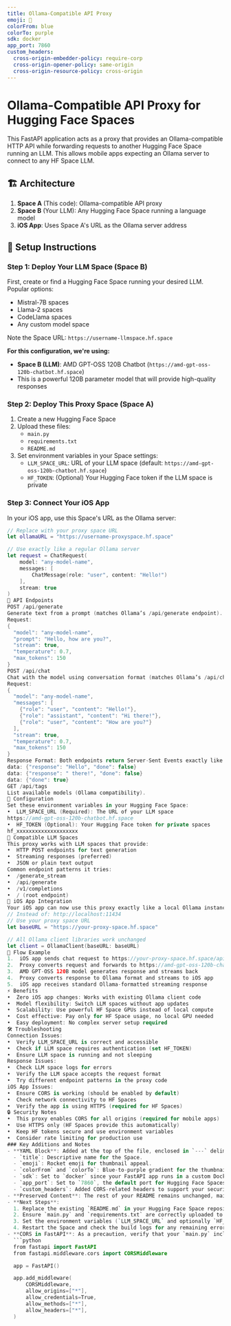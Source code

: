```yaml
---
title: Ollama-Compatible API Proxy
emoji: 🚀
colorFrom: blue
colorTo: purple
sdk: docker
app_port: 7860
custom_headers:
  cross-origin-embedder-policy: require-corp
  cross-origin-opener-policy: same-origin
  cross-origin-resource-policy: cross-origin
---
```


# Ollama-Compatible API Proxy for Hugging Face Spaces

This FastAPI application acts as a proxy that provides an Ollama-compatible HTTP API while forwarding requests to another Hugging Face Space running an LLM. This allows mobile apps expecting an Ollama server to connect to any HF Space LLM.

## 🏗 Architecture
1. **Space A** (This code): Ollama-compatible API proxy
2. **Space B** (Your LLM): Any Hugging Face Space running a language model
3. **iOS App**: Uses Space A's URL as the Ollama server address

## 🚀 Setup Instructions

### Step 1: Deploy Your LLM Space (Space B)
First, create or find a Hugging Face Space running your desired LLM. Popular options:
- Mistral-7B spaces
- Llama-2 spaces  
- CodeLlama spaces
- Any custom model space

Note the Space URL: `https://username-llmspace.hf.space`

**For this configuration, we're using:**
- **Space B (LLM)**: AMD GPT-OSS 120B Chatbot (`https://amd-gpt-oss-120b-chatbot.hf.space`)
- This is a powerful 120B parameter model that will provide high-quality responses

### Step 2: Deploy This Proxy Space (Space A)
1. Create a new Hugging Face Space
2. Upload these files:
   - `main.py`
   - `requirements.txt` 
   - `README.md`
3. Set environment variables in your Space settings:
   - `LLM_SPACE_URL`: URL of your LLM space (default: `https://amd-gpt-oss-120b-chatbot.hf.space`)
   - `HF_TOKEN`: (Optional) Your Hugging Face token if the LLM space is private

### Step 3: Connect Your iOS App
In your iOS app, use this Space's URL as the Ollama server:

```swift
// Replace with your proxy space URL
let ollamaURL = "https://username-proxyspace.hf.space"

// Use exactly like a regular Ollama server
let request = ChatRequest(
    model: "any-model-name",
    messages: [
        ChatMessage(role: "user", content: "Hello!")
    ],
    stream: true
)
📡 API Endpoints
POST /api/generate
Generate text from a prompt (matches Ollama’s /api/generate endpoint).
Request:
{
  "model": "any-model-name",
  "prompt": "Hello, how are you?",
  "stream": true,
  "temperature": 0.7,
  "max_tokens": 150
}
POST /api/chat
Chat with the model using conversation format (matches Ollama’s /api/chat endpoint).
Request:
{
  "model": "any-model-name", 
  "messages": [
    {"role": "user", "content": "Hello!"},
    {"role": "assistant", "content": "Hi there!"},
    {"role": "user", "content": "How are you?"}
  ],
  "stream": true,
  "temperature": 0.7,
  "max_tokens": 150
}
Response Format: Both endpoints return Server-Sent Events exactly like Ollama:
data: {"response": "Hello", "done": false}
data: {"response": " there!", "done": false}
data: {"done": true}
GET /api/tags
List available models (Ollama compatibility).
🔧 Configuration
Set these environment variables in your Hugging Face Space:
•  LLM_SPACE_URL (Required): The URL of your LLM space
https://amd-gpt-oss-120b-chatbot.hf.space
•  HF_TOKEN (Optional): Your Hugging Face token for private spaces
hf_xxxxxxxxxxxxxxxxxxxx
🎯 Compatible LLM Spaces
This proxy works with LLM spaces that provide:
•  HTTP POST endpoints for text generation
•  Streaming responses (preferred)
•  JSON or plain text output
Common endpoint patterns it tries:
•  /generate_stream
•  /api/generate
•  /v1/completions
•  / (root endpoint)
📱 iOS App Integration
Your iOS app can now use this proxy exactly like a local Ollama instance:
// Instead of: http://localhost:11434
// Use your proxy space URL
let baseURL = "https://your-proxy-space.hf.space"

// All Ollama client libraries work unchanged
let client = OllamaClient(baseURL: baseURL)
🔄 Flow Example
1.  iOS app sends chat request to https://your-proxy-space.hf.space/api/chat
2.  Proxy converts request and forwards to https://amd-gpt-oss-120b-chatbot.hf.space
3.  AMD GPT-OSS 120B model generates response and streams back
4.  Proxy converts response to Ollama format and streams to iOS app
5.  iOS app receives standard Ollama-formatted streaming response
⚡ Benefits
•  Zero iOS app changes: Works with existing Ollama client code
•  Model flexibility: Switch LLM spaces without app updates
•  Scalability: Use powerful HF Space GPUs instead of local compute
•  Cost effective: Pay only for HF Space usage, no local GPU needed
•  Easy deployment: No complex server setup required
🛠 Troubleshooting
Connection Issues:
•  Verify LLM_SPACE_URL is correct and accessible
•  Check if LLM space requires authentication (set HF_TOKEN)
•  Ensure LLM space is running and not sleeping
Response Issues:
•  Check LLM space logs for errors
•  Verify the LLM space accepts the request format
•  Try different endpoint patterns in the proxy code
iOS App Issues:
•  Ensure CORS is working (should be enabled by default)
•  Check network connectivity to HF Spaces
•  Verify the app is using HTTPS (required for HF Spaces)
🔒 Security Notes
•  This proxy enables CORS for all origins (required for mobile apps)
•  Use HTTPS only (HF Spaces provide this automatically)
•  Keep HF tokens secure and use environment variables
•  Consider rate limiting for production use
### Key Additions and Notes
- **YAML Block**: Added at the top of the file, enclosed in `---` delimiters, with the following parameters:
  - `title`: Descriptive name for the Space.
  - `emoji`: Rocket emoji for thumbnail appeal.
  - `colorFrom` and `colorTo`: Blue-to-purple gradient for the thumbnail.
  - `sdk`: Set to `docker` since your FastAPI app runs in a custom Docker environment.
  - `app_port`: Set to `7860`, the default port for Hugging Face Spaces (confirm this matches your `main.py` or Dockerfile).
  - `custom_headers`: Added CORS-related headers to support your security notes and ensure compatibility with iOS app integration.
- **Preserved Content**: The rest of your README remains unchanged, maintaining all setup instructions, API endpoint details, and troubleshooting guidance.
- **Next Steps**:
  1. Replace the existing `README.md` in your Hugging Face Space repository with this updated version.
  2. Ensure `main.py` and `requirements.txt` are correctly uploaded to the repository root.
  3. Set the environment variables (`LLM_SPACE_URL` and optionally `HF_TOKEN`) in the Space's settings under the "Variables" section.
  4. Restart the Space and check the build logs for any remaining errors.
- **CORS in FastAPI**: As a precaution, verify that your `main.py` includes CORS middleware to allow requests from all origins, as mentioned in your security notes. Example:
  ```python
  from fastapi import FastAPI
  from fastapi.middleware.cors import CORSMiddleware

  app = FastAPI()

  app.add_middleware(
      CORSMiddleware,
      allow_origins=["*"],
      allow_credentials=True,
      allow_methods=["*"],
      allow_headers=["*"],
  )
